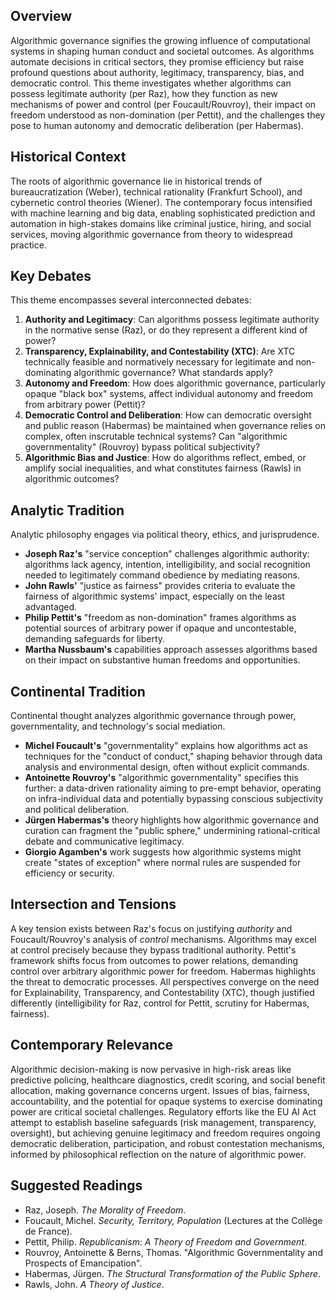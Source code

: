 ## Overview

Algorithmic governance signifies the growing influence of computational systems in shaping human conduct and societal outcomes. As algorithms automate decisions in critical sectors, they promise efficiency but raise profound questions about authority, legitimacy, transparency, bias, and democratic control. This theme investigates whether algorithms can possess legitimate authority (per Raz), how they function as new mechanisms of power and control (per Foucault/Rouvroy), their impact on freedom understood as non-domination (per Pettit), and the challenges they pose to human autonomy and democratic deliberation (per Habermas).

## Historical Context

The roots of algorithmic governance lie in historical trends of bureaucratization (Weber), technical rationality (Frankfurt School), and cybernetic control theories (Wiener). The contemporary focus intensified with machine learning and big data, enabling sophisticated prediction and automation in high-stakes domains like criminal justice, hiring, and social services, moving algorithmic governance from theory to widespread practice.

## Key Debates

This theme encompasses several interconnected debates:

1.  **Authority and Legitimacy**: Can algorithms possess legitimate authority in the normative sense (Raz), or do they represent a different kind of power?
2.  **Transparency, Explainability, and Contestability (XTC)**: Are XTC technically feasible and normatively necessary for legitimate and non-dominating algorithmic governance? What standards apply?
3.  **Autonomy and Freedom**: How does algorithmic governance, particularly opaque "black box" systems, affect individual autonomy and freedom from arbitrary power (Pettit)?
4.  **Democratic Control and Deliberation**: How can democratic oversight and public reason (Habermas) be maintained when governance relies on complex, often inscrutable technical systems? Can "algorithmic governmentality" (Rouvroy) bypass political subjectivity?
5.  **Algorithmic Bias and Justice**: How do algorithms reflect, embed, or amplify social inequalities, and what constitutes fairness (Rawls) in algorithmic outcomes?

## Analytic Tradition

Analytic philosophy engages via political theory, ethics, and jurisprudence.

*   **Joseph Raz's** "service conception" challenges algorithmic authority: algorithms lack agency, intention, intelligibility, and social recognition needed to legitimately command obedience by mediating reasons.
*   **John Rawls'** "justice as fairness" provides criteria to evaluate the fairness of algorithmic systems' impact, especially on the least advantaged.
*   **Philip Pettit's** "freedom as non-domination" frames algorithms as potential sources of arbitrary power if opaque and uncontestable, demanding safeguards for liberty.
*   **Martha Nussbaum's** capabilities approach assesses algorithms based on their impact on substantive human freedoms and opportunities.

## Continental Tradition

Continental thought analyzes algorithmic governance through power, governmentality, and technology's social mediation.

*   **Michel Foucault's** "governmentality" explains how algorithms act as techniques for the "conduct of conduct," shaping behavior through data analysis and environmental design, often without explicit commands.
*   **Antoinette Rouvroy's** "algorithmic governmentality" specifies this further: a data-driven rationality aiming to pre-empt behavior, operating on infra-individual data and potentially bypassing conscious subjectivity and political deliberation.
*   **Jürgen Habermas's** theory highlights how algorithmic governance and curation can fragment the "public sphere," undermining rational-critical debate and communicative legitimacy.
*   **Giorgio Agamben's** work suggests how algorithmic systems might create "states of exception" where normal rules are suspended for efficiency or security.

## Intersection and Tensions

A key tension exists between Raz's focus on justifying *authority* and Foucault/Rouvroy's analysis of *control* mechanisms. Algorithms may excel at control precisely because they bypass traditional authority. Pettit's framework shifts focus from outcomes to power relations, demanding control over arbitrary algorithmic power for freedom. Habermas highlights the threat to democratic processes. All perspectives converge on the need for Explainability, Transparency, and Contestability (XTC), though justified differently (intelligibility for Raz, control for Pettit, scrutiny for Habermas, fairness).

## Contemporary Relevance

Algorithmic decision-making is now pervasive in high-risk areas like predictive policing, healthcare diagnostics, credit scoring, and social benefit allocation, making governance concerns urgent. Issues of bias, fairness, accountability, and the potential for opaque systems to exercise dominating power are critical societal challenges. Regulatory efforts like the EU AI Act attempt to establish baseline safeguards (risk management, transparency, oversight), but achieving genuine legitimacy and freedom requires ongoing democratic deliberation, participation, and robust contestation mechanisms, informed by philosophical reflection on the nature of algorithmic power.

## Suggested Readings

*   Raz, Joseph. *The Morality of Freedom*.
*   Foucault, Michel. *Security, Territory, Population* (Lectures at the Collège de France).
*   Pettit, Philip. *Republicanism: A Theory of Freedom and Government*.
*   Rouvroy, Antoinette & Berns, Thomas. "Algorithmic Governmentality and Prospects of Emancipation".
*   Habermas, Jürgen. *The Structural Transformation of the Public Sphere*.
*   Rawls, John. *A Theory of Justice*.